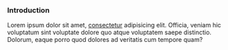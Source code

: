### Introduction

Lorem ipsum dolor sit amet, [consectetur](http://www.google.com) adipisicing elit. Officia, veniam hic voluptatum sint voluptate dolore quo atque voluptatem saepe distinctio. Dolorum, eaque porro quod dolores ad veritatis cum tempore quam?